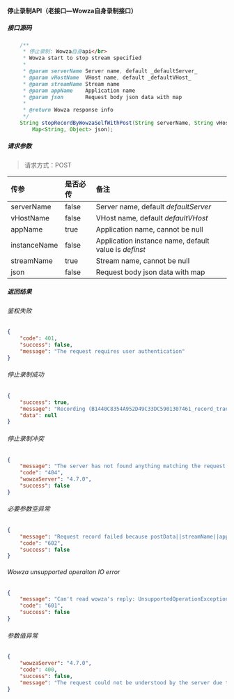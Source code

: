 #### 停止录制API（老接口—Wowza自身录制接口）
##### 接口源码
```java
    /**
     * 停止录制: Wowza自身api</br>
     * Wowza start to stop stream specified
     *
     * @param serverName Server name, default _defaultServer_
     * @param vHostName  VHost name, default _defaultVHost_
     * @param streamName Stream name
     * @param appName    Application name
     * @param json       Request body json data with map
     *
     * @return Wowza response info
     */
    String stopRecordByWowzaSelfWithPost(String serverName, String vHostName, @NotNull String appName, String instanceName, @NotNull String streamName,
        Map<String, Object> json);
```
##### 请求参数
> 请求方式：POST

|传参|是否必传|备注|
|:--|:--|:--|
|serverName|false|Server name, default _defaultServer_|
|vHostName|false|VHost name, default _defaultVHost_|
|appName|true|Application name, cannot be null|
|instanceName|false|Application instance name, default value is _definst_|
|streamName|true|Stream name, cannot be null|
|json|false|Request body json data with map|



##### 返回结果

###### 鉴权失败
```json
{
	"code": 401,
	"success": false,
	"message": "The request requires user authentication"
}
```

###### 停止录制成功
```json
{
	"success": true,
	"message": "Recording (B1440C8354A952D49C33DC5901307461_record_transcode) stopped",
	"data": null
}
```

###### 停止录制冲突
```json
{
	"message": "The server has not found anything matching the request URI",
	"code": "404",
	"wowzaServer": "4.7.0",
	"success": false
}
```


###### 必要参数空异常
```json
{
	"message": "Request record failed because postData||streamName||appName is null.",
	"code": "602",
	"success": false
}
```

###### Wowza unsupported operaiton IO error
```json
{
	"message": "Can't read wowza's reply: UnsupportedOperationException",
	"code": "601",
	"success": false
}
```

###### 参数值异常
```json
{
	"wowzaServer": "4.7.0",
	"code": 400,
	"success": false,
	"message": "The request could not be understood by the server due to malformed syntax"
}
```